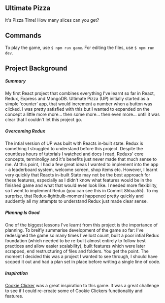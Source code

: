 ## Ultimate Pizza
It's Pizza Time! How many slices can you get?

## Commands
To play the game, use `$ npm run game`. 
For editing the files, use `$ npm run dev`. 

## Project Background
##### Summary
My first React project that combines everything I've learnt so far in React, Redux, Express and MongoDB. Ultimate Pizza (UP) initially started as a simple 'counter' app, that would increment a number when a button was clicked. I was pretty satisfied with this but I wanted to expanded on the concept a little more more... then some more... then even more... until it was clear that I couldn't let this project go.

##### Overcoming Redux
The intial version of UP was built with Reacts in-built state. Redux is something I struggled to understand before this project. Despite the countless hours of tutorials I watched and docs I read, Reduxs' core concepts, terminoligy and it's benefits just never made that much sense to me. At this point, I had a few great ideas I wanted to implement into the app - a leaderboard system, welcome screen, shop items etc. However, I learnt very quickly that Reacts in-built State may not be the best approach for these features, especially as I didn't know what features would be in the finished game and what that would even look like. I needed more flexibility, so I went to implement Redux (you can see this in Commit 85baa55). To my surprise, that Redux-lightbulb-moment happened pretty quickly and suddently all my attempts to understand Redux just made clear sense.


##### Plannng Is Good
One of the biggest lessons I've learnt from this project is the importance of planning. To breifly summarise development of the game so far: I've redesigned the game so many times I've lost count, built a poor intial Redux foundation (which needed to be re-built almost entirely to follow best practices and allow easier scalability), built features which were later scrapped, end restructuring of files and folders. You get the point. The moment I decided this was a project I wanted to see through, I should have scoped it out and had a plan set in place before writing a single line of code.


##### Inspiration
[Cookie Clicker](http://orteil.dashnet.org/cookieclicker/) was a great inspiration to this game. It was a great challenge to see if I could re-create some of Cookie Clickers functionality and features.

